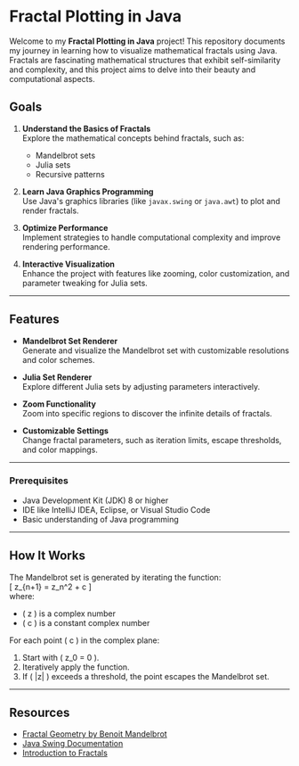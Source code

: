 # Fractal Plotting in Java

Welcome to my **Fractal Plotting in Java** project! This repository documents my journey in learning how to visualize mathematical fractals using Java. Fractals are fascinating mathematical structures that exhibit self-similarity and complexity, and this project aims to delve into their beauty and computational aspects.

## Goals

1. **Understand the Basics of Fractals**  
   Explore the mathematical concepts behind fractals, such as:
   - Mandelbrot sets
   - Julia sets
   - Recursive patterns

2. **Learn Java Graphics Programming**  
   Use Java's graphics libraries (like `javax.swing` or `java.awt`) to plot and render fractals.

3. **Optimize Performance**  
   Implement strategies to handle computational complexity and improve rendering performance.

4. **Interactive Visualization**  
   Enhance the project with features like zooming, color customization, and parameter tweaking for Julia sets.

---

## Features

- **Mandelbrot Set Renderer**  
  Generate and visualize the Mandelbrot set with customizable resolutions and color schemes.

- **Julia Set Renderer**  
  Explore different Julia sets by adjusting parameters interactively.

- **Zoom Functionality**  
  Zoom into specific regions to discover the infinite details of fractals.

- **Customizable Settings**  
  Change fractal parameters, such as iteration limits, escape thresholds, and color mappings.

---
### Prerequisites

- Java Development Kit (JDK) 8 or higher
- IDE like IntelliJ IDEA, Eclipse, or Visual Studio Code
- Basic understanding of Java programming
---

## How It Works

The Mandelbrot set is generated by iterating the function:  
\[ z_{n+1} = z_n^2 + c \]  
where:
- \( z \) is a complex number
- \( c \) is a constant complex number  

For each point \( c \) in the complex plane:
1. Start with \( z_0 = 0 \).
2. Iteratively apply the function.
3. If \( |z| \) exceeds a threshold, the point escapes the Mandelbrot set.

---

## Resources

- [Fractal Geometry by Benoit Mandelbrot](https://en.wikipedia.org/wiki/Benoit_Mandelbrot)
- [Java Swing Documentation](https://docs.oracle.com/javase/8/docs/technotes/guides/swing/)
- [Introduction to Fractals](https://mathworld.wolfram.com/Fractal.html)

